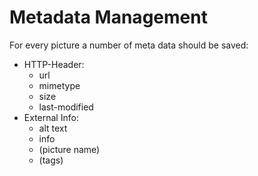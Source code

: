 Metadata Management
===================
For every picture a number of meta data should be saved:
- HTTP-Header:
    - url
    - mimetype
    - size
    - last-modified
- External Info:
    - alt text
    - info
    - (picture name)
    - (tags)

